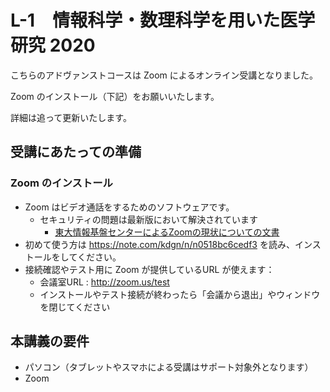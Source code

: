 # L-1　情報科学・数理科学を用いた医学研究 2020

こちらのアドヴァンストコースは Zoom によるオンライン受講となりました。

Zoom のインストール（下記）をお願いいたします。

詳細は追って更新いたします。

## 受講にあたっての準備
### Zoom のインストール

- Zoom はビデオ通話をするためのソフトウェアです。
    - セキュリティの問題は最新版において解決されています
        - [東大情報基盤センターによるZoomの現状についての文書](https://apps.adm.s.u-tokyo.ac.jp/WEB_info/p/pub/5756/Zoom.pdf)
- 初めて使う方は https://note.com/kdgn/n/n0518bc6cedf3 を読み、インストールをしてください。
- 接続確認やテスト用に Zoom が提供しているURL が使えます：
    - 会議室URL : http://zoom.us/test
    - インストールやテスト接続が終わったら「会議から退出」やウィンドウを閉じてください

## 本講義の要件

- パソコン（タブレットやスマホによる受講はサポート対象外となります）
- Zoom
